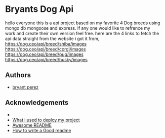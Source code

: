 
# Bryants Dog Api

hello everyone this is a api project based on my favorite 4 Dog breeds using mongo db mongoose 
and express. If any one would like to refrence my work and create their own version feel free.
here are the 4 links to fetch the api data straight from the website i got it from,
https://dog.ceo/api/breed/shiba/images
https://dog.ceo/api/breed/corgi/images
https://dog.ceo/api/breed/pug/images
https://dog.ceo/api/breed/husky/images


## Authors

- [bryant perez](https://www.github.com/bryxnt1)


## Acknowledgements
 -  
 - [What i used to deploy my project](https://railway.app/)
 - [Awesome README](https://github.com/matiassingers/awesome-readme)
 - [How to write a Good readme](https://bulldogjob.com/news/449-how-to-write-a-good-readme-for-your-github-project)

